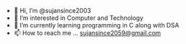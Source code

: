 - 👋 Hi, I’m @sujansince2003
- 👀 I’m interested in Computer and Technology
- 🌱 I’m currently learning programming in C along with DSA
- 📫 How to reach me ... sujansince2059@gmail.com

<!---
sujansince2003/sujansince2003 is a ✨ special ✨ repository because its `README.md` (this file) appears on your GitHub profile.
You can click the Preview link to take a look at your changes.
--->

